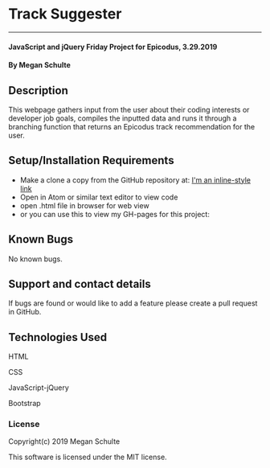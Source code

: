 # Track Suggester
***

#### JavaScript and jQuery Friday Project for Epicodus, 3.29.2019

#### By Megan Schulte

## Description

This webpage gathers input from the user about their coding interests or developer job goals, compiles the inputted data and runs it through a branching function that returns an Epicodus track recommendation for the user.

## Setup/Installation Requirements

* Make a clone a copy from the GitHub repository at:  [I'm an inline-style link](meganschultepdx.github.io/FP-tracksuggester)
* Open in Atom or similar text editor to view code
* open .html file in browser for web view
* or you can use this to view my GH-pages for this project:

## Known Bugs

No known bugs.

## Support and contact details

If bugs are found or would like to add a feature please create a pull request in GitHub.

## Technologies Used

HTML

CSS

JavaScript-jQuery

Bootstrap

### License

Copyright(c) 2019 Megan Schulte

This software is licensed under the MIT license.
